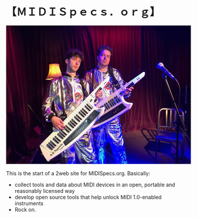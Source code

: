# 【﻿ＭＩＤＩＳｐｅｃｓ．ｏｒｇ】

![](public/img/keytars.jpg)

This is the start of a 2web site for MIDISpecs.org. Basically:
* collect tools and data about MIDI devices in an open, portable and reasonably licensed way
* develop open source tools that help unlock MIDI 1.0-enabled instruments
* Rock on.